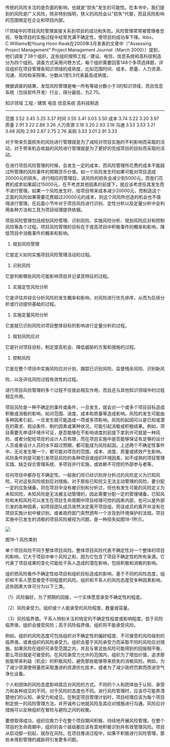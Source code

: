 
传统的风险关注的是负面的影响，也就是"损失"发生的可能性。在本书中，我们提到的风险是广义风险，除非特别指明，狭义的风险会以"损失"代替，而且风险影响的范围限定在企业和项目内部。

IT领域中的项目风险管理直接关系到项目的成功和失败。风险管理常常被管理者忽视，导致项目的实施过程中经常充满不确定性，使项目的成功率下降。Ibbs，C.Williams和Young
Hoon Kwak在2000年3月发表的文章中（"Assessing Project Management" Project
Management Journal（March
2000））提到，他们调查了38个组织，这些组织按照工程／建设、电信、信息系统和高科技制造分为四个组别。调查方式采用问卷方式，每个组织需要回答148个多项选择题，评估组织在项目管理各知识领域的成熟度，比如范围时间、成本、质量、人力资源、沟通、风险和采购等。分数从1至5,5代表最高成熟度。

根据调查的结果，发现风险管理是唯一所有等级分数小于3的知识领域，而且信息系统（包括软件开发）行业，得分最低，为2.75。

 知识领域 工程／建筑 电信 信息系统 高科技制造

- - - - - -

 范围 3.52 3.45 3.25 3.37
 时间 3.55 3.41 3.03 3.50
 成本 3.74 3.22 3.20 3.97
 质量 2.91 3.22 2.88 3.26
 人力资源 3.18 3.20 2.93 3.18
 沟通 3.53 3.53 3.21 3.48
 风险 2.93 2.87 2.75 2.76
 采购 3.33 3.01 2.91 3.33

对于带来负面损失的风险进行管理就是为了减轻对项目实施的不利影响而采取的活动，对于带来机会收益的风险进行管理就是为了更好的完成项目的目标而采取的活动。

在进行项目风险管理的时候，会发生一定的成本，而风险管理所花费的成本不能超过所管理的风险事件的预期货币价值。如一个风险发生时如果可能对项目造成20000元的损失，进行相应的管理后，该风险的损失会减少到5000元，而我们花费的成本如果超过15000元，在不考虑其他因素的前提下，就应该考虑任其发生而不进行管理。如果一个风险发生时，给项目带来成本减少20000元，而制造这个正面的风险如果需要花费超过20000元的成本，则这个风险所创造的机会也不值得进行管理。在后面小节中对于项目风险进行识别、定性分析以及定量分析中会利用各种方法和工具为项目经理提供依据。

项目风险管理包括规划风险管理、识别风险、实施风险分析、规划风险应对和控制风险等各个过程。项目风险管理的目标在于提高项目中积极事件的概率和影响，降低项目中消极事件的概率和影响。

1. 规划风险管理

它是定义如何实施项目风险管理活动的过程。

1. 识别风险

它是判断哪些风险可能影响项目并记录其特征的过程。

1. 实施定性风险分析

它是评估并综合分析风险的发生概率和影响，对风险进行优先排序，从而为后续分析或行动提供基础的过程。

1. 实施定量风险分析

它是就已识别风险对项目整体目标的影响进行定量分析的过程。

1. 规划风险应对

它是针对项目目标，制定提高机会、降低威胁的方案和措施的过程。

1. 控制风险

它是在整个项目中实施风险应对计划、跟踪已识别风险、监督残余风险、识别新风

险，以及评估风险过程有效性的过程。

进行项目风险管理的多个过程不仅彼此相互作用，而且还与其他知识领域中的过程相互作用。

项目风险是一种不确定的事件或条件，一旦发生，就会对一个或多个项目目标造成积极或消极的影响，如对范围、进度、成本和质量等造成影响。风险的发生可能由多种因素引起，一旦发生就可能造成一项或多项影响。风险的起因可以是已知或潜在的需求、假设条件、制约因素或某种状况，可能引起消极或积极结果。例如，项目需要先申请环境许可证，是否能够在不影响进度的前提下拿到许可就是一种风险，或者分配给项目的设计人员有限，而在项目实施中是否能够保证有足够的设计人员或者设计人员的水平超过预期，都可能成为风险起因。上述两个不确定性事件中，无论发生哪一个，都可能对项目的范围、成本、进度、质量或绩效产生影响。风险条件则是可能引发项目风险的各种项目或组织环境因素，如不成熟的项目管理实践、缺乏综合管理系统、多项目并行实施，或依赖不可控的外部参与者等。

任何项目中都存在不确定性。一般我们将已经识别并分析过的风险定义为已知风险，可对这些风险规划应对措施。对于那些已知但又无法主动管理的风险，要分配一定的应急储备。将在项目中没有被识别和分析过，但也有发生可能的风险定义为未知风险，未知风险是无法被主动管理的，因此需要分配一定的管理储备。已知风险和未知风险可以发生在项目生命周期中项目经理可控的因素内部，也可以是外部引发的各种因素，如项目团队成员突然决定离开项目组，而该成员的离开并没有在项目实施计划中被识别，或者政府部门突然颁布一个涉及到环境保护的法规。项目实施中已发生的消极的项目风险被视为问题，是一种损失如图18-1所示。

![](https://img.kancloud.cn/1b/50/1b500d57da49618807c39c333ee42dda_845x326.png)

图18-1 风险类别

单个项目风险不同于整体项目风险。整体项目风险代表不确定性对一个整体的项目的影响，它大于项目中单个风险之和，因为它包含了项目不确定性的所有来源。它代表了项目成果的变化可能给干系人造成的潜在影响，包括积极和消极的影响。

组织把风险看作不确定性给项目和组织目标造成的影响，基于不同的风险态度，组织和干系人愿意接受不同程度的风险。组织和干系人的风险态度受多种因素影响，这些因素大体可分为以下三类。

（1）风险偏好。为了预期的回报，一个实体愿意承受不确定性的程度。

（2）风险承受力。组织或个人能承受的风险程度、数量或容量。

（3）风险临界值。干系人特别关注的特定的不确定性程度或影响程度。低于风险临界值，组织会接受风险；高于风险临界值，组织将不能承受风险。

例如，组织的风险态度可包括组织对不确定性的偏好程度、不可接受的风险级别的临界值、或者组织的风险承受力。组织会基于风险承受力而采取不同的风险应对措施。如果风险在组织可承受范围之内，并且与冒这些风险可能得到的回报相平衡，那么项目就是可接受的。在风险承受力允许的范围内，组织为了增加价值，追求那些能带来利益（机会）的积极风险，避免那些能够带来损失的消极风险。例如，为了减少资源使用量而采取激进的资源优化技术，或者为了减少政府罚款而改进空气净化设备。

个人和团体的风险态度影响其应对风险的方式。不同的个人和团体由于认知、承受力和各种成见的不同，对于风险的态度也不同。进行风险管理时，应该尽可能弄清楚他们的认知、承受力和成见。在制定项目管理计划时，项目经理应该为每个项目制定统一的风险管理方法，并开诚布公地就风险及其应对措施进行沟通。风险应对措施可以反映组织在冒险与避险之间的权衡。

要想取得成功，组织应致力于在整个项目期间积极、持续地开展风险管理。在整个项目的生命周期中，组织的各个层级都应该有意地积极识别并有效管理风险。项目从启动那一刻起，就存在风险。在项目推进过程中，如果不积极进行风险管理，那些未得到管理的威胁将引发更多问题。
